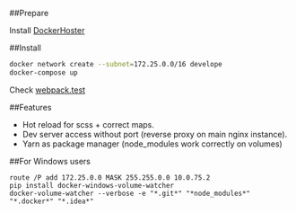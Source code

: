 ##Prepare

Install [DockerHoster](https://github.com/mrFleshka/docker-hoster)

##Install

```bash
docker network create --subnet=172.25.0.0/16 develope
docker-compose up
```

Check [webpack.test](http://webpack.test)

##Features
 - Hot reload for scss + correct maps.
 - Dev server access without port (reverse proxy on main nginx instance).
 - Yarn as package manager (node_modules work correctly on volumes)

##For Windows users

```
route /P add 172.25.0.0 MASK 255.255.0.0 10.0.75.2
pip install docker-windows-volume-watcher
docker-volume-watcher --verbose -e "*.git*" "*node_modules*" "*.docker*" "*.idea*"
```